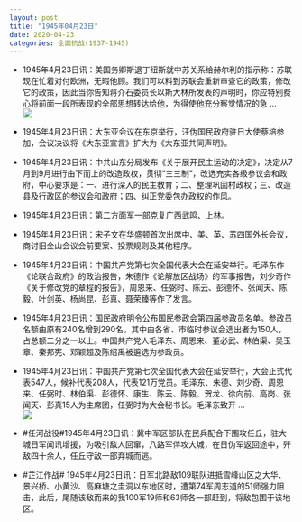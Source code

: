 ```yaml
---
layout: post
title: "1945年04月23日"
date: 2020-04-23
categories: 全面抗战(1937-1945)
---
```


<meta name="referrer" content="no-referrer" />

- 1945年4月23日讯：美国务卿斯退丁纽斯就中苏关系给赫尔利的指示称：苏联现在忙着对付欧洲，无暇他顾。我们可以料到苏联会重新审查它的政策，修改它的政策，因此当你告知蒋介石委员长以斯大林所发表的声明时，你应特别费心将前面一段所表现的全部思想转达给他，为得使他充分察觉情况的急 ... <br/><img src="https://wx4.sinaimg.cn/large/aca367d8ly1ge41rxw6qzj20c80ay74e.jpg" />

- 1945年4月23日讯：大东亚会议在东京举行，汪伪国民政府驻日大使蔡培参加，会议决议将《大东亚宣言》扩大为《大东亚共同声明》。 

- 1945年4月23日讯：中共山东分局发布《关于展开民主运动的决定》，决定从7月到9月进行由下而上的改造政权，贯彻“三三制”，改选充实各级参议会和政府，中心要求是：一、进行深入的民主教育；二、整理巩固村政权；三、改造县及行政区的参议会和政府；四、纠正党委包办政权的作风。 

- 1945年4月23日讯：第二方面军一部克复广西武鸣、上林。 

- 1945年4月23日讯：宋子文在华盛顿首次出席中、美、英、苏四国外长会议，商讨旧金山会议会前要案、投票规则及其他程序。 

- 1945年4月23日讯：中国共产党第七次全国代表大会在延安举行。毛泽东作《论联合政府》的政治报告，朱德作《论解放区战场》的军事报告，刘少奇作《关于修改党的章程的报告》，周恩来、任弼时、陈云、彭德怀、张闻天、陈毅、叶剑英、杨尚昆、彭真、聂荣臻等作了发言。 

- 1945年4月23日讯：国民政府明令公布国民参政会第四届参政员名单。参政员名额由原有240名增到290名。其中由各省、市临时参议会选出者为150人，占总额二分之一以上。中国共产党人毛泽东、周恩来、董必武、林伯渠、吴玉章、秦邦宪、邓颖超及陈绍禹被遴选为参政员。 

- 1945年4月23日讯：中国共产党第七次全国代表大会在延安举行，大会正式代表547人，候补代表208人，代表121万党员。毛泽东、朱德、刘少奇、周恩来、任弼时、林伯渠、彭德怀、康生、陈云、陈毅、贺龙、徐向前、高岗、张闻天、彭真15人为主席团，任弼时为大会秘书长。毛泽东致开 ... <br/><img src="https://wx2.sinaimg.cn/large/aca367d8ly1ge3ip9lratj20c80bxglr.jpg" />

- #任河战役#1945年4月23日讯：冀中军区部队在民兵配合下围攻任丘，驻大城日军闻讯增援，为吸引敌人回窜，八路军佯攻大城，在日伪军返回途中，歼敌四十余人，任丘守敌一部弃城而逃。 

- #芷江作战# 1945年4月23日讯：日军北路敌109联队进抵雪峰山区之大华、景兴桥、小黄沙、高麻塘之圭洞以东地区时，遭第74军周志道的51师强力阻击，此后，尾随该敌而来的我100军19师和63师各一部赶到，将敌包围于该地区。 

